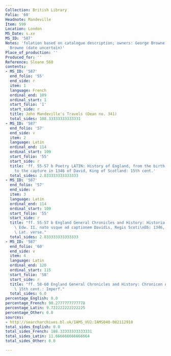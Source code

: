 ```yaml
---
Collection: British Library
Folia: '60'
Headnote: Mandeville
Item: 599
Location: London
MS_Date: s.xv
MS_ID: '587'
Notes: 'folation based on catalogue description; owners: George Browne and Elizabeth
  Browne (date uncertain)'
Place_of_production: ''
Produced_for: ''
Reference: Sloane 560
contents:
- MS_ID: '587'
  end_folio: '55'
  end_side: r
  item: 1
  language: French
  ordinal_end: 109
  ordinal_start: 1
  start_folio: '1'
  start_side: r
  title: John Mandeville's Travels (Dean no. 341)
  total_sides: 108.33333333333331
- MS_ID: '587'
  end_folio: '57'
  end_side: v
  item: 2
  language: Latin
  ordinal_end: 114
  ordinal_start: 109
  start_folio: '55'
  start_side: r
  title: 'ff. 55-57 b Poetry LATIN: History of England, from the birth of Fdward III.
    to the capture in 1346 of David, King of Scotland: 15th cent.'
  total_sides: 2.833333333333333
- MS_ID: '587'
  end_folio: '57'
  end_side: v
  item: 3
  language: Latin
  ordinal_end: 114
  ordinal_start: 109
  start_folio: '55'
  start_side: r
  title: "ff. 55-57 b England General Chronicles and History: Historia Angli\xE6 ab\
    \ Edw. II. nato usque ad captionem Davidis, Regis Scoti\xE6: 1346, 15th cent.:\
    \ Lat. verse."
  total_sides: 2.833333333333333
- MS_ID: '587'
  end_folio: '60'
  end_side: v
  item: 4
  language: Latin
  ordinal_end: 120
  ordinal_start: 115
  start_folio: '58'
  start_side: r
  title: "ff. 58-60 England General Chronicles and History: Chronicon Angli\xE6: 1346-1358,\
    \ 15th cent.: Imperf."
  total_sides: 6.0
percentage_English: 0.0
percentage_French: 90.2777777777778
percentage_Latin: 9.722222222222225
percentage_Other: 0.0
sources:
- http://searcharchives.bl.uk/IAMS_VU2:IAMS040-002112910
total_sides_English: 0.0
total_sides_French: 108.33333333333331
total_sides_Latin: 11.666666666666664
total_sides_Other: 0.0

---
```

